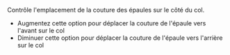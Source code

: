 Contrôle l'emplacement de la couture des épaules sur le côté du col.

*   Augmentez cette option pour déplacer la couture de l'épaule vers l'avant sur le col
*   Diminuer cette option pour déplacer la couture de l'épaule vers l'arrière sur le col
